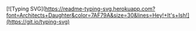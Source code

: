 
[![Typing SVG](https://readme-typing-svg.herokuapp.com?font=Architects+Daughter&color=7AF79A&size=30&lines=Hey!+It's+Ish!](https://git.io/typing-svg)
